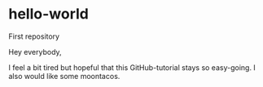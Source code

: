 # hello-world
First repository

Hey everybody,

I feel a bit tired but hopeful that this GitHub-tutorial stays
so easy-going. I also would like some moontacos. 
